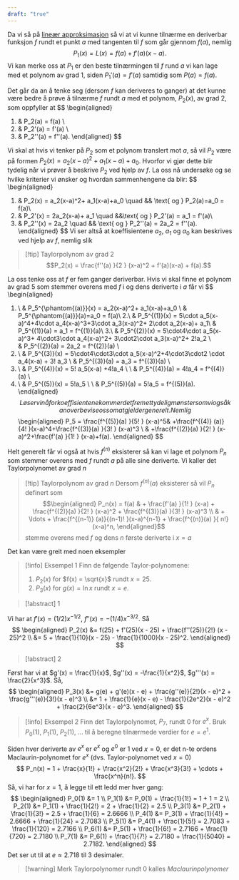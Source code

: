 ```yaml
---
draft: "true"
---
```


Da vi så på [lineær approksimasjon](Kapittel%204%20-%20Anvendelse%20av%20derivasjon/4.9%20Lineær%20approksimasjon/Tilnærming%20av%20funksjonsverdier.md) så vi at vi kunne tilnærme en deriverbar funksjon $f$ rundt et punkt $a$ med tangenten til $f$ som går gjennom $f(a)$, nemlig
$$
P_1(x) = L(x) = f(a)+f'(a)(x-a).
$$
Vi kan merke oss at $P_1$ er den beste tilnærmingen til $f$ rund $a$ vi kan lage med et polynom av grad $1$, siden $P_1'(a) = f'(a)$ samtidig som $P(a) = f(a)$.

Det går da an å tenke seg (dersom $f$ kan deriveres to ganger) at det kunne være bedre å prøve å tilnærme $f$ rundt $a$ med et polynom, $P_2(x)$, av grad $2$, som oppfyller at
$$
\begin{aligned} 
  1.  & P_2(a) = f(a) \\
  2.  & P_2'(a) = f'(a) \\
  3.  & P_2''(a) = f''(a).
\end{aligned} 
$$

Vi skal at hvis vi tenker på $P_2$ som et polynom translert mot $a$, så vil $P_2$ være på formen $P_2(x) = a_2(x-a)^2+ a_1 (x-a)+a_0$. Hvorfor vi gjør dette blir tydelig når vi prøver å beskrive $P_2$ ved hjelp av $f$. La oss nå undersøke og se hvilke kriterier vi ønsker og hvordan sammenhengene da blir:
$$
\begin{aligned} 
  1. & P_2(x) = a_2(x-a)^2+ a_1(x-a)+a_0 \quad && \text{ og } P_2(a)=a_0 = f(a)\\
  2. & P_2'(x) = 2a_2(x-a)+ a_1 \quad &&\text{ og } P_2'(a) = a_1 = f'(a)\\
  3. & P_2''(x) = 2a_2  \quad && \text{ og } P_2''(a) = 2a_2 = f''(a).
\end{aligned} 
$$
Vi ser altså at koeffisientene $a_2$, $a_1$ og $a_0$ kan beskrives ved hjelp av $f$, nemlig slik

> [!tip] Taylorpolynom av grad 2   
$$P_2(x) = \frac{f''(a) }{2 } (x-a)^2 + f'(a)(x-a) + f(a).$$

La oss tenke oss at $f$ er fem ganger deriverbar. Hvis vi skal finne et polynom av grad 5 som stemmer overens med $f$ i og dens deriverte i $a$ får vi
$$
\begin{aligned} 
  1. \ & P_5^{\phantom{(a)}}(x) = a_2(x-a)^2+ a_1(x-a)+a_0 \\
  &  P_5^{\phantom{(a)}}(a)=a_0 = f(a)\\
  2.\ & P_5^{(1)}(x) = 5\cdot a_5(x-a)^4+4\cdot a_4(x-a)^3+3\cdot a_3(x-a)^2+ 2\cdot a_2(x-a)+ a_1\\
  & P_5^{(1)}(a) = a_1 = f^{(1)}(a)\\
  3.\ & P_5^{(2)}(x) = 5\cdot4\cdot a_5(x-a)^3+ 4\cdot3\cdot a_4(x-a)^2+ 3\cdot2\cdot a_3(x-a)^2+ 2!a_2 \\  
  & P_5^{(2)}(a) = 2a_2 = f^{(2)}(a) \\
  4. \ & P_5^{(3)}(x) = 5\cdot4\cdot3\cdot a_5(x-a)^2+4\cdot3\cdot2 \cdot a_4(x-a) + 3! a_3 \\
  & P_5^{(3)}(a) = a_3 = f^{(3)}(a) \\
  5. \ & P_5^{(4)}(x) = 5! a_5(x-a) +4!a_4 \\
   \ & P_5^{(4)}(a) = 4!a_4 = f^{(4)}(a) \\
6. \ & P_5^{(5)}(x) = 5!a_5 \\
\ & P_5^{(5)}(a) = 5!a_5 = f^{(5)}(a).
\end{aligned} 
$$
Løser vi nå for koeffisientene kommer det frem et tydelig mønster som vi også kan overbevise oss om at gjelder generelt. Nemlig
$$
\begin{aligned} 
 P_5 = \frac{f^{(5)}(a) }{5! } (x-a)^5& +\frac{f^{(4)} (a)}{4! }(x-a)^4+\frac{f^{(3)}(a) }{3! } (x-a)^3   \\ & +\frac{f^{(2)}(a) }{2! } (x-a)^2+\frac{f'(a) }{1! } (x-a)+f(a).
\end{aligned} 
$$

Helt generelt får vi også at hvis $f^{(n)}$ eksisterer så kan vi lage et polynom $P_n$ som stemmer overens med $f$ rundt $a$ på alle sine deriverte. Vi kaller det Taylorpolynomet av grad $n$

> [!tip] Taylorpolynom av grad $n$
> Dersom $f^{(n)}(a)$ eksisterer så vil $P_n$ definert som
>  $$\begin{aligned} P_n(x) = f(a) & + \frac{f'(a) }{1! } (x-a) + \frac{f^{(2)}(a) }{2! } (x-a)^2 + \frac{f^{(3)}(a) }{3! } (x-a)^3 \\ & + \ldots + \frac{f^{(n-1)} (a)}{(n-1)! }(x-a)^{n-1} + \frac{f^{(n)}(a) }{ n!}(x-a)^n,   \end{aligned}$$ 
>  stemme overens med $f$ og dens $n$ første deriverte i $x = a$


Det kan være greit med noen eksempler
> [!info] Eksempel 1
> Finn de følgende Taylor-polynomene: 
> 1.  $P_2(x)$ for $f(x) = \sqrt{x}$ rundt $x = 25$. 
> 2. $P_3(x)$ for $g(x) = \ln x$ rundt $x = e$.  

> [!abstract]  1
> 

Vi har at $f'(x) = (1/2)x^{-1/2}$, $f''(x) = -(1/4)x^{-3/2}$. Så
$$ \begin{aligned} P_2(x) &= f(25) + f'(25)(x - 25) + \frac{f''(25)}{2!} (x - 25)^2 \\ &= 5 + \frac{1}{10}(x - 25) - \frac{1}{1000}(x - 25)^2. \end{aligned} $$ 


> [!abstract]  2
> 


Først har vi at $g'(x) = \frac{1}{x}$, $g''(x) = -\frac{1}{x^2}$, $g'''(x) = \frac{2}{x^3}$. Så, $$ \begin{aligned} P_3(x) &= g(e) + g'(e)(x - e) + \frac{g''(e)}{2!}(x - e)^2 + \frac{g'''(e)}{3!}(x - e)^3 \\ &= 1 + \frac{1}{e}(x - e) - \frac{1}{2e^2}(x - e)^2 + \frac{2}{6e^3}(x - e)^3. \end{aligned} $$

> [!info] Eksempel 2
> Finn det Taylorpolynomet, $P_7$, rundt $0$ for $e^x$. Bruk $P_0(1)$, $P_1(1)$, $P_2(1)$, ... til å beregne tilnærmede verdier for $e = e^1$. 

Siden hver deriverte av $e^x$ er $e^x$ og $e^0$ er 1 ved $x = 0$, er det n-te ordens Maclaurin-polynomet for $e^x$ (dvs. Taylor-polynomet ved $x = 0$) $$ P_n(x) = 1 + \frac{x}{1!} + \frac{x^2}{2!} + \frac{x^3}{3!} + \cdots + \frac{x^n}{n!}. $$ Så, vi har for $x = 1$, å legge til ett ledd mer hver gang: $$ \begin{aligned} P_0(1) &= 1 \\ P_1(1) &= P_0(1) + \frac{1}{1!} = 1 + 1 = 2 \\ P_2(1) &= P_1(1) + \frac{1}{2!} = 2 + \frac{1}{2} = 2.5 \\ P_3(1) &= P_2(1) + \frac{1}{3!} = 2.5 + \frac{1}{6} = 2.6666 \\ P_4(1) &= P_3(1) + \frac{1}{4!} = 2.6666 + \frac{1}{24} = 2.7083 \\ P_5(1) &= P_4(1) + \frac{1}{5!} = 2.7083 + \frac{1}{120} = 2.7166 \\ P_6(1) &= P_5(1) + \frac{1}{6!} = 2.7166 + \frac{1}{720} = 2.7180 \\ P_7(1) &= P_6(1) + \frac{1}{7!} = 2.7180 + \frac{1}{5040} = 2.7182. \end{aligned} $$ Det ser ut til at $e \approx 2.718$ til 3 desimaler.

> [!warning] Merk
> Taylorpolynomer rundt 0 kalles *Maclaurinpolynomer* 
>  
